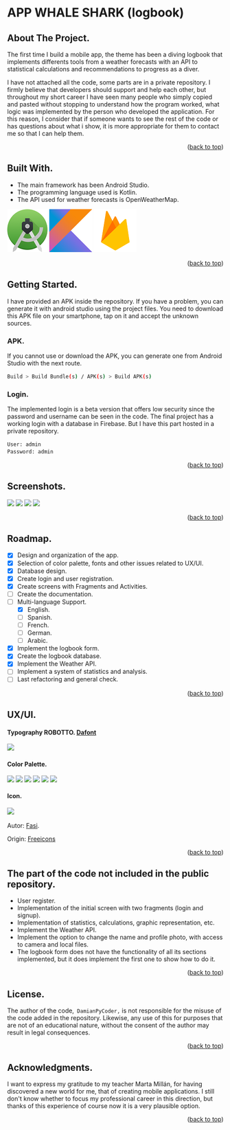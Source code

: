 <a name="readme-top"></a>

# APP WHALE SHARK (logbook)
<!-- ABOUT THE PROJECT -->
## About The Project.

The first time I build a mobile app, the theme has been a diving logbook that implements differents tools from a weather forecasts with an API to statistical calculations and recommendations to progress as a diver.

I have not attached all the code, some parts are in a private repository. I firmly believe that developers should support and help each other, but throughout my short career I have seen many people who simply copied and pasted without stopping to understand how the program worked, what logic was implemented by the person who developed the application. For this reason, I consider that if someone wants to see the rest of the code or has questions about what i show, it is more appropriate for them to contact me so that I can help them.
<p align="right">(<a href="#readme-top">back to top</a>)</p>




## Built With.
* The main framework has been Android Studio.
* The programming language used is Kotlin.
* The API used for weather forecasts is OpenWeatherMap.



![](https://github.com/DamianPyCoder/DamianPyCoder/blob/main/icons/androidStudio100.png)  ![](https://github.com/DamianPyCoder/DamianPyCoder/blob/main/icons/kotlinIcon100.png)    ![](https://github.com/DamianPyCoder/DamianPyCoder/blob/main/icons/firebaseIcon100.png) 
<p align="right">(<a href="#readme-top">back to top</a>)</p>



<!-- GETTING STARTED -->
## Getting Started.

I have provided an APK inside the repository. If you have a problem, you can generate it with android studio using the project files.
You need to download this APK file on your smartphone, tap on it and accept the unknown sources.



### APK.
If you cannot use or download the APK, you can generate one from Android Studio with the next route.
  ```sh
  Build > Build Bundle(s) / APK(s) > Build APK(s)
  ```


### Login.
The implemented login is a beta version that offers low security since the password and username can be seen in the code. The final project has a working login with a database in Firebase. But I have this part hosted in a private repository.


  ```sh
  User: admin
  Password: admin
  ```

<p align="right">(<a href="#readme-top">back to top</a>)</p>

  
<!-- SCREENSHOTS -->
## Screenshots.



![](https://github.com/DamianPyCoder/Kotlin__DiveLogbookApp/blob/main/Screenshots/1_login_empty30.jpg)
![](https://github.com/DamianPyCoder/Kotlin__DiveLogbookApp/blob/main/Screenshots/3_profile30.jpg)
![](https://github.com/DamianPyCoder/Kotlin__DiveLogbookApp/blob/main/Screenshots/5_logbook_addDive30.jpg)
![](https://github.com/DamianPyCoder/Kotlin__DiveLogbookApp/blob/main/Screenshots/7_logbook_deleteOne30.jpg)
<p align="right">(<a href="#readme-top">back to top</a>)</p>


  
<!-- ROADMAP -->
## Roadmap.

- [x] Design and organization of the app.
- [x] Selection of color palette, fonts and other issues related to UX/UI.
- [x] Database design.
- [x] Create login and user registration.
- [x] Create screens with Fragments and Activities.
- [ ] Create the documentation.
- [ ] Multi-language Support.
    - [x] English.
    - [ ] Spanish.
    - [ ] French.
    - [ ] German.
    - [ ] Arabic.
- [x] Implement the logbook form.
- [x] Create the logbook database.
- [x] Implement the Weather API.
- [ ] Implement a system of statistics and analysis.
- [ ] Last refactoring and general check.
<p align="right">(<a href="#readme-top">back to top</a>)</p>



<!-- UX UI -->
## UX/UI.

#### Typography ROBOTTO. [Dafont](https://www.dafont.com/es/)
![](https://github.com/DamianPyCoder/Apps_with_Kotlin_and_Java/blob/main/DIVE_LOGBOOK/Assets/Roboto.webp)

#### Color Palette.

![](https://github.com/DamianPyCoder/Kotlin__DiveLogbookApp/blob/main/Assets/color_003060.png)
![](https://github.com/DamianPyCoder/Kotlin__DiveLogbookApp/blob/main/Assets/color_055c9d.png)
![](https://github.com/DamianPyCoder/Kotlin__DiveLogbookApp/blob/main/Assets/color_68bbe3.png)
![](https://github.com/DamianPyCoder/Kotlin__DiveLogbookApp/blob/main/Assets/color_68bbe3.png)
![](https://github.com/DamianPyCoder/Kotlin__DiveLogbookApp/blob/main/Assets/color_cfcfcf.png)
![](https://github.com/DamianPyCoder/Kotlin__DiveLogbookApp/blob/main/Assets/color_d5d5d5.png)


#### Icon.

![](https://github.com/DamianPyCoder/Kotlin__DiveLogbookApp/blob/main/Assets/icono.png)

Autor: [Fasi](https://freeicons.io/profile/722).

Origin: [Freeicons](https://freeicons.io/wildlife-icons/whale-icon-24639)

<p align="right">(<a href="#readme-top">back to top</a>)</p>


<!-- CODE NOT INCLUDED -->
## The part of the code not included in the public repository.
- User register.
- Implementation of the initial screen with two fragments (login and signup).
- Implementation of statistics, calculations, graphic representation, etc.
- Implement the Weather API.
- Implement the option to change the name and profile photo, with access to camera and local files.
- The logbook form does not have the functionality of all its sections implemented, but it does implement the first one to show how to do it.
<p align="right">(<a href="#readme-top">back to top</a>)</p>



<!-- LICENSE -->
## License.
The author of the code,` DamianPyCoder,` is not responsible for the misuse of the code added in the repository. Likewise, any use of this for purposes that are not of an educational nature, without the consent of the author may result in legal consequences.
<p align="right">(<a href="#readme-top">back to top</a>)</p>


<!-- ACKNOWLEDGMENTS -->
## Acknowledgments.
I want to express my gratitude to my teacher Marta Millán, for having discovered a new world for me, that of creating mobile applications. I still don't know whether to focus my professional career in this direction, but thanks of this experience of course now it is a very plausible option.
<p align="right">(<a href="#readme-top">back to top</a>)</p>

